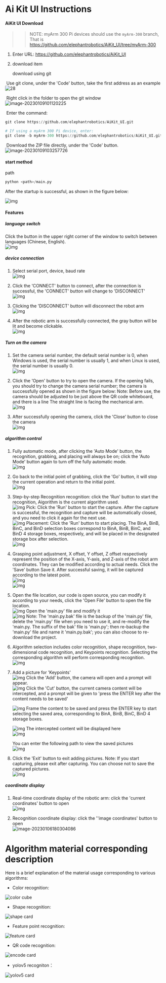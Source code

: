 # **Ai Kit UI Instructions**

#### AiKit UI Download

>> NOTE: myArm 300 Pi devices should use the `myArm-300` branch, That is https://github.com/elephantrobotics/AiKit_UI/tree/myArm-300

1. Enter URL: https://github.com/elephantrobotics/AiKit_UI

2. download item

   download using git

​				Use git clone, under the 'Code' button, take the first address as an example <br>![28](/resourse/13-AdvancedKit/AiKit_UI_img/28.png)

​			Right click in the folder to open the git window <br>![image-20230109101120225](/resourse/13-AdvancedKit/AiKit_UI_img/29.png)

​			Enter the command: 

   ```python
   git clone https://github.com/elephantrobotics/AiKit_UI.git

   # If using a myArm 300 Pi device, enter:
   git clone -b myArm-300 https://github.com/elephantrobotics/AiKit_UI.git
   ```

​	Download the ZIP file directly, under the 'Code' button. <br>	![image-20230109103257726](/resourse/13-AdvancedKit/AiKit_UI_img/31.png)

 
#### **start method**

path

```python
python <path>/main.py
```

After the startup is successful, as shown in the figure below:<br>

![img](/resourse/13-AdvancedKit/AiKit_UI_img/1.png) 

#### **Features**

##### **language switch**

Click the button in the upper right corner of the window to switch between languages (Chinese, English).<br>
![img](/resourse/13-AdvancedKit/AiKit_UI_img/27.png)

##### **device connection**

1. Select serial port, device, baud rate<br>![img](/resourse/13-AdvancedKit/AiKit_UI_img/2.png)
2. Click the 'CONNECT' button to connect, after the connection is successful, the 'CONNECT' button will change to 'DISCONNECT'<br>
   ![img](/resourse/13-AdvancedKit/AiKit_UI_img/3.png)

3. Clicking the 'DISCONNECT' button will disconnect the robot arm<br>
   ![img](/resourse/13-AdvancedKit/AiKit_UI_img/4.png)

4. After the robotic arm is successfully connected, the gray button will be lit and become clickable.<br>
   ![img](/resourse/13-AdvancedKit/AiKit_UI_img/5.png)

##### **Turn on the camera**

1. Set the camera serial number, the default serial number is 0, when Windows is used, the serial number is usually 1, and when Linux is used, the serial number is usually 0.<br>
   ![img](/resourse/13-AdvancedKit/AiKit_UI_img/6.png)

2. Click the 'Open' button to try to open the camera. If the opening fails, you should try to change the camera serial number; the camera is successfully opened as shown in the figure below: Note: Before use, the camera should be adjusted to be just above the QR code whiteboard, and there is a line The straight line is facing the mechanical arm.<br>
   ![img](/resourse/13-AdvancedKit/AiKit_UI_img/7.png)

3. After successfully opening the camera, click the 'Close' button to close the camera<br>
   ![img](/resourse/13-AdvancedKit/AiKit_UI_img/8.png)

##### **algorithm control**

1. Fully automatic mode, after clicking the 'Auto Mode' button, the recognition, grabbing, and placing will always be on; click the 'Auto Mode' button again to turn off the fully automatic mode.<br>
   ![img](/resourse/13-AdvancedKit/AiKit_UI_img/9.png)

2. Go back to the initial point of grabbing, click the 'Go' button, it will stop the current operation and return to the initial point.<br>![img](/resourse/13-AdvancedKit/AiKit_UI_img/10.png)

3. Step-by-step 
   Recognition recognition: click the 'Run' button to start the recognition, Aigorithm is the current algorithm used. <br>
   ![img](/resourse/13-AdvancedKit/AiKit_UI_img/11.png)
   Pick: Click the 'Run' button to start the capture. After the capture is successful, the recognition and capture will be automatically closed, and you need to click it again for the next use. <br>
   ![img](/resourse/13-AdvancedKit/AiKit_UI_img/12.png)
   Placement: Click the 'Run' button to start placing. The BinA, BinB, BinC, and BinD selection boxes correspond to BinA, BinB, BinC, and BinD 4 storage boxes, respectively, and will be placed in the designated storage box after selection.<br>
   ![img](/resourse/13-AdvancedKit/AiKit_UI_img/13.png)

4. Grasping point adjustment, X offset, Y offset, Z offset respectively represent the position of the X-axis, Y-axis, and Z-axis of the robot arm coordinates. They can be modified according to actual needs. Click the 'Save' button Save it. After successful saving, it will be captured according to the latest point.<br>
   ![img](/resourse/13-AdvancedKit/AiKit_UI_img/14.png)<br>
   ![img](/resourse/13-AdvancedKit/AiKit_UI_img/15.png)

5. Open the file location, our code is open source, you can modify it according to your needs, click the 'Open File' button to open the file location.<br> ![img](/resourse/13-AdvancedKit/AiKit_UI_img/16.png)
   Open the 'main.py' file and modify it <br>
   ![img](/resourse/13-AdvancedKit/AiKit_UI_img/17.png)
   Note: The 'main.py.bak' file is the backup of the 'main.py' file, delete the 'main.py' file when you need to use it, and re-modify the 'main.py. The suffix of the bak' file is 'main.py'; then re-backup the 'main.py' file and name it 'main.py.bak'; you can also choose to re-download the project.<br>

6. Algorithm selection includes color recognition, shape recognition, two-dimensional code recognition, and Keypoints recognition. Selecting the corresponding algorithm will perform corresponding recognition.<br>
   ![img](/resourse/13-AdvancedKit/AiKit_UI_img/18.png)

7. Add a picture for 'Keypoints' <br>
   ![img](/resourse/13-AdvancedKit/AiKit_UI_img/19.png)
   Click the 'Add' button, the camera will open and a prompt will appear. <br>
   ![img](/resourse/13-AdvancedKit/AiKit_UI_img/20.png)
   Click the 'Cut' button, the current camera content will be intercepted, and a prompt will be given to 'press the ENTER key after the content needs to be saved'<br>

   ![img](/resourse/13-AdvancedKit/AiKit_UI_img/21.png)
   Frame the content to be saved and press the ENTER key to start selecting the saved area, corresponding to BinA, BinB, BinC, BinD 4 storage boxes.<br>

   ![img](/resourse/13-AdvancedKit/AiKit_UI_img/22.png)
   The intercepted content will be displayed here<br>
   ![img](/resourse/13-AdvancedKit/AiKit_UI_img/23.png)

   You can enter the following path to view the saved pictures<br>
   ![img](/resourse/13-AdvancedKit/AiKit_UI_img/24.png)

8. Click the 'Exit' button to exit adding pictures. Note: If you start capturing, please exit after capturing. You can choose not to save the captured pictures.<br>
   ![img](/resourse/13-AdvancedKit/AiKit_UI_img/19.png)

##### **coordinate display**

1. Real-time coordinate display of the robotic arm: click the 'current coordinates' button to open<br>![img](/resourse/13-AdvancedKit/AiKit_UI_img/25.png)

2. Recognition coordinate display: click the ''image coordinates' button to open<br>
   ![image-20230106180304086](/resourse/13-AdvancedKit/AiKit_UI_img/26.png)

 
# Algorithm material corresponding description

Here is a brief explanation of the material usage corresponding to various algorithms:

- Color recognition:

![color cube](/resourse/13-AdvancedKit/AiKit_UI_img/color_cube.jpg)

- Shape recognition:

![shape card](/resourse/13-AdvancedKit/AiKit_UI_img/shape_card.jpg)

- Feature point recognition:

![feature card](/resourse/13-AdvancedKit/AiKit_UI_img/feature_card.jpg)

- QR code recognition:

![encode card](/resourse/13-AdvancedKit/AiKit_UI_img/encode_card.jpg)

- yolov5 recogniton：

![yolov5 card](/resourse/13-AdvancedKit/AiKit_UI_img/yolov5_card.jpg)